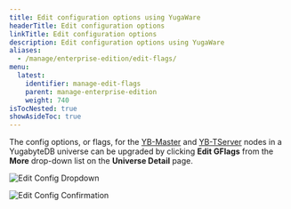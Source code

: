 ```yaml
---
title: Edit configuration options using YugaWare
headerTitle: Edit configuration options
linkTitle: Edit configuration options
description: Edit configuration options using YugaWare
aliases:
  - /manage/enterprise-edition/edit-flags/
menu:
  latest:
    identifier: manage-edit-flags
    parent: manage-enterprise-edition
    weight: 740
isTocNested: true
showAsideToc: true
---
```


The config options, or flags, for the [YB-Master](../../../reference/configuration/yb-master/) and [YB-TServer](../../../reference/configuration/yb-tserver/) nodes in a YugabyteDB universe can be upgraded by clicking **Edit GFlags** from the **More** drop-down list on the **Universe Detail** page.

![Edit Config Dropdown](/images/ee/edit-config-1.png)

![Edit Config Confirmation](/images/ee/edit-config-2.png)
